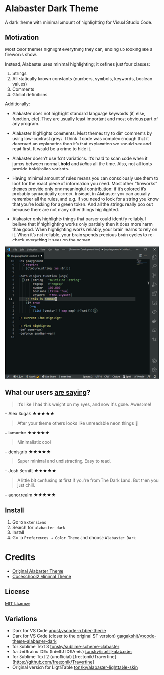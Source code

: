 # Alabaster Dark Theme

A dark theme with minimal amount of highlighting for
[Visual Studio Code](http://code.visualstudio.com).

## Motivation

Most color themes highlight everything they can, ending up looking like a
fireworks show.

Instead, Alabaster uses minimal highlighting; it defines just four classes:

1. Strings
2. All statically known constants (numbers, symbols, keywords, boolean values)
3. Comments
4. Global definitions

Additionally:

- Alabaster does not highlight standard language keywords (if, else, function,
  etc). They are usually least important and most obvious part of any program.

- Alabaster highlights comments. Most themes try to dim comments by using
  low-contrast greys. I think if code was complex enough that it deserved an
  explanation then it’s that explanation we should see and read first. It would
  be a crime to hide it.

- Alabaster doesn’t use font variations. It’s hard to scan code when it jumps
  between normal, **bold** and _italics_ all the time. Also, not all fonts
  provide bold/italics variants.

- Having minimal amount of rules means you can consciously use them to look for
  the exact piece of information you need. Most other “fireworks” themes provide
  only one meaningful contribution: if it’s colored it’s probably syntactically
  correct. Instead, in Alabaster you can actually remember all the rules, and
  e.g. if you need to look for a string you know that you’re looking for a green
  token. And all the strings really pop out because there are not many other
  things highlighted.

- Alabaster only highlights things that parser could identify reliably. I
  believe that if highlighting works only partially then it does more harm than
  good. When highlighting works reliably, your brain learns to rely on it. When
  it’s not reliable, your brain spends precious brain cycles to re-check
  everything it sees on the screen.

![Screenshot](https://raw.githubusercontent.com/gargakshit/vscode-theme-alabaster-dark/master/images/screenshot.png)

## What our users [are saying](https://marketplace.visualstudio.com/items?itemName=tonsky.theme-alabaster&ssr=false#review-details)?

> It's like I had this weight on my eyes, and now it's gone. Awesome!

– Alex Sugak ★★★★★

> After your theme others looks like unreadable neon things 🤯

– lamartire ★★★★★

> Minimalistic cool

– denisgrib ★★★★★

> Super minimal and undistracting. Easy to read.

– Josh Bernitt ★★★★★

> A little bit confusing at first if you're from The Dark Land. But then you
> just chill.

– aenor.realm ★★★★★

## Install

1. Go to `Extensions`
2. Search for `alabaster dark`
3. Install
4. Go to `Preferences → Color Theme` and choose `Alabaster Dark`

# Credits

- [Original Alabaster Theme](https://github.com/tonsky/sublime-scheme-alabaster)
- [Codeschool2 Minimal Theme](https://github.com/bernik/vscode-theme-codeschool2-minimal)

## License

[MIT License](https://github.com/tonsky/vscode-theme-alabaster/blob/master/./LICENSE.txt)

## Variations

- Dark for VS Code
  [apust/vscode-rubber-theme](https://github.com/apust/vscode-rubber-theme)
- Dark for VS Code (closer to the original ST version)
  [gargakshit/vscode-theme-alabaster-dark](https://github.com/gargakshit/vscode-theme-alabaster.dark)
- for Sublime Text 3
  [tonsky/sublime-scheme-alabaster](https://github.com/tonsky/sublime-scheme-alabaster)
- for JetBrains IDEs (IntelliJ IDEA etc)
  [tonsky/intellij-alabaster](https://github.com/tonsky/intellij-alabaster)
- for Sublime Text 2 (unofficial)
  [freetonik/Travertine](https://github.com/freetonik/Travertine]
- Original version for LigthTable
  [tonsky/alabaster-lighttable-skin](https://github.com/tonsky/alabaster-lighttable-skin)
